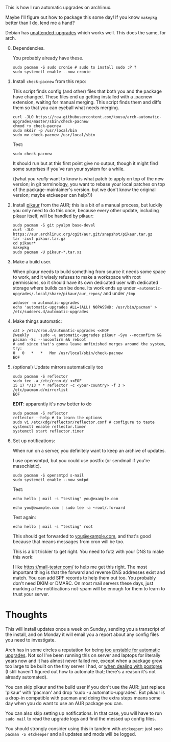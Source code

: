 
This is how I run automatic upgrades on archlinux.

Maybe I'll figure out how to package this some day! If you know `makepkg` better than I do, lend me a hand?

Debian has [unattended-upgrades](https://wiki.debian.org/UnattendedUpgrades) which works well.
This does the same, for arch.

0. Dependencies.

    You probably already have these.

    ```
    sudo pacman -S sudo cronie # sudo to install sudo :P ?
    sudo systemctl enable --now cronie
    ```

2. Install `check-pacnew` from this repo:

    This script finds config (and other) files that both you and the package have changed.
    These files end up getting installed with a .pacnew extension, waiting for manual merging.
    This script finds them and diffs them so that you can eyeball what needs merging.

    ```
    curl -JLO https://raw.githubusercontent.com/kousu/arch-automatic-upgrades/master/sbin/check-pacnew
    chmod +x check-pacnew
    sudo mkdir -p /usr/local/bin
    sudo mv check-pacnew /usr/local/sbin
    ```

    Test:

    ```
    sudo check-pacnew
    ```
   
    It should run but at this first point give no output, though it might find some surprises if you've run your system for a while.


    ((what you *really* want to know is what patch to apply on top of the new version; in git terminology,
      you want to rebase your local patches on top of the package-maintainer's version.
      but we don't know the original version; maybe etckeeper can help?))
   
1. Install [pikaur](https://aur.archlinux.org/packages/pikaur) from the AUR; this is a bit of a manual process, but luckily you only need to do this once, because every other update, including pikaur itself, will be handled by pikaur:

    ```
    sudo pacman -S git pyalpm base-devel
    curl -JLO https://aur.archlinux.org/cgit/aur.git/snapshot/pikaur.tar.gz
    tar -zxvf pikaur.tar.gz
    cd pikaur*
    makepkg
    sudo pacman -U pikaur-*.tar.xz
    ```

1. Make a build user.

    When pikaur needs to build something from source it needs some space to work, and it wisely
    refuses to make a workspace with root permissions, so it should have its own dedicated user with dedicated storage where builds can be done.
    Its work ends up under `~automatic-upgrades/.local/share/pikaur/aur_repos/` and under `/tmp`

    ```
    adduser -m automatic-upgrades
    echo 'automatic-upgrades ALL=(ALL) NOPASSWD: /usr/bin/pacman' > /etc/sudoers.d/automatic-upgrades
    ```

3. Make things automatic:

    ```
    cat > /etc/cron.d/automatic-upgrades <<EOF
    @weekly		sudo -u automatic-upgrades pikaur -Syu --noconfirm && pacman -Sc --noconfirm && reboot
    # and since that's gonna leave unfinished merges around the system, try:
    0	0	*	*	Mon	/usr/local/sbin/check-pacnew 
    EOF
    ```

3. (optional) Update mirrors automatically too

    ```
    sudo pacman -S reflector
    sudo tee -a /etc/cron.d/ <<EOF
    15 17 */13 * * reflector -c <your-country> -f 3 > /etc/pacman.d/mirrorlist
    EOF
    ```
    
    **EDIT**: apparently it's now better to do
    
    ```
    sudo pacman -S reflector
    reflector --help # to learn the options
    sudo vi /etc/xdg/reflector/reflector.conf # configure to taste
    systemctl enable reflector.timer
    systemctl start reflector.timer
    ```

3. Set up notifications:

    When run on a server, you definitely want to keep an archive of updates.

    I use opensmtpd, but you could use postfix (or sendmail if you're masochistic). 

    ```
    sudo pacman -S opensmtpd s-nail
    sudo systemctl enable --now smtpd
    ```

    Test:
    
    ```
    echo hello | mail -s "testing" you@example.com
    ```

    ```
    echo you@example.com | sudo tee -a ~root/.forward
    ```


    Test again:
   
    ```
    echo hello | mail -s "testing" root
    ```
   
    This should get forwarded to you@example.com, and that's good because that means messages from cron will be too.
   

    This is a bit trickier to get right. You need to futz with your DNS to make this work:
   
    I like https://mail-tester.com/ to help me get this right.
    The most important thing is that the forward and reverse DNS addresses exist and match.
    You can add SPF records to help them out too. You probably don't need DKIM or DMARC.
    On most mail servers these days, just marking a few notifications not-spam will be enough
    for them to learn to trust your server.


# Thoughts

This will install updates once a week on Sunday, sending you a transcript of the install,
and on Monday it will email you a report about any config files you need to investigate.

Arch has in some circles a reputation for being [too unstable for automatic upgrades](https://wiki.archlinux.org/index.php/User:Andy_Crowd/Update_packages_from_crontab). Not so!
I've been running this on server and laptops for literally years now and it has almost never failed me,
except when a package grew too large to be built on the tiny server I had,
or [when dealing with postgres](https://wiki.archlinux.org/index.php/PostgreSQL#Upgrading_PostgreSQL) (I still haven't figured out how to automate that; there's a reason it's not already automated).

You can skip pikaur and the build user if you don't use the AUR:
  just replace 'pikaur' with 'pacman' and drop 'sudo -u automatic-upgrades'.
  But pikaur is a drop-in compatible with pacman and doing the extra steps means some day when
  you do want to use an AUR package you can.

You can also skip setting up notifications. In that case, you will have to run `sudo mail` to read
the upgrade logs and find the messed up config files.

You should strongly consider using this in tandem with `etckeeper`: just `sudo pacman -S etckeeper` and all updates and mods will be logged.
